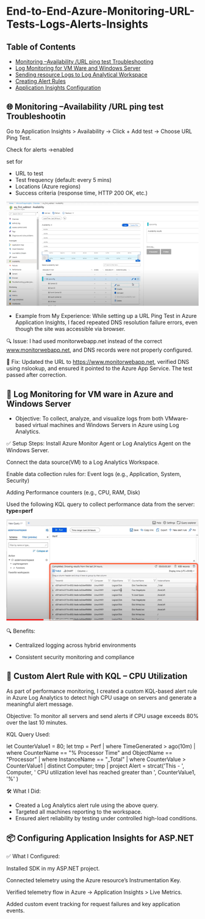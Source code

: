 # End-to-End-Azure-Monitoring-URL-Tests-Logs-Alerts-Insights
## Table of Contents
- [Monitoring –Availability /URL ping test Troubleshooting](#url-ping-test-troubleshooting)
- [Log Monitoring for VM Ware and Windows Server](#monitoring-setup)
- [Sending resource Logs to Log Analytical Workspace](#log-analytics-integration)
- [Creating Alert Rules](#creating-alert-rules)
- [Application Insights Configuration](#application-insights-configuration)


## 🌐 Monitoring –Availability /URL ping test Troubleshootin 
Go to Application Insights > Availability →
Click + Add test →
Choose URL Ping Test.

Check for alerts →enabled

set for 

- URL to test  
- Test frequency (default: every 5 mins)  
- Locations (Azure regions)  
- Success criteria (response time, HTTP 200 OK, etc.)

![Ping Test](Picture1.png)

- Example from My Experience:
While setting up a URL Ping Test in Azure Application Insights, I faced repeated DNS resolution failure errors, even though the site was accessible via browser.

🔍 Issue:
I had used monitorwebapp.net instead of the correct www.monitorwebapp.net, and DNS records were not properly configured.

🔧 Fix:
Updated the URL to https://www.monitorwebapp.net, verified DNS using nslookup, and ensured it pointed to the Azure App Service. The test passed after correction.


## 📘 Log Monitoring for VM ware in Azure and Windows Server
-  Objective:
To collect, analyze, and visualize logs from both VMware-based virtual machines and Windows Servers in Azure using Log Analytics.

✅ Setup Steps:
Install Azure Monitor Agent or Log Analytics Agent on the Windows Server.

Connect the data source(VM) to a Log Analytics Workspace.

Enable data collection rules for:
Event logs (e.g., Application, System, Security)

Adding Performance counters (e.g., CPU, RAM, Disk)

Used the following KQL query to collect performance data from the server: **type=perf**

![Ping Test](Picture2.png)

🔍 Benefits:
- Centralized logging across hybrid environments

- Consistent security monitoring and compliance


## 🚨 Custom Alert Rule with KQL – CPU Utilization
As part of performance monitoring, I created a custom KQL-based alert rule in Azure Log Analytics to detect high CPU usage on servers and generate a meaningful alert message.

Objective:
To monitor all servers and send alerts if CPU usage exceeds 80% over the last 10 minutes.

KQL Query Used:

let CounterValue1 = 80;
let tmp = Perf
| where TimeGenerated > ago(10m)
| where CounterName == "% Processor Time" and ObjectName == "Processor"
| where InstanceName == "_Total"
| where CounterValue > CounterValue1
| distinct Computer;
tmp
| project Alert = strcat('This - ', Computer, ' CPU utilization level has reached greater than ', CounterValue1, '%' )

🛠️ What I Did:

- Created a Log Analytics alert rule using the above query.
- Targeted all machines reporting to the workspace.
- Ensured alert reliability by testing under controlled high-load conditions.

## 📦 Configuring Application Insights for ASP.NET
✅  What I Configured:

Installed SDK in my ASP.NET project.

Connected telemetry using the Azure resource’s Instrumentation Key.

Verified telemetry flow in Azure → Application Insights > Live Metrics.

Added custom event tracking for request failures and key application events.





